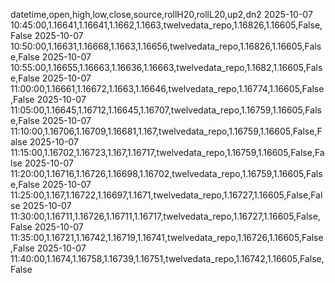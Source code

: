 datetime,open,high,low,close,source,rollH20,rollL20,up2,dn2
2025-10-07 10:45:00,1.16641,1.16641,1.1662,1.1663,twelvedata_repo,1.16826,1.16605,False,False
2025-10-07 10:50:00,1.16631,1.16668,1.1663,1.16656,twelvedata_repo,1.16826,1.16605,False,False
2025-10-07 10:55:00,1.16655,1.16663,1.16636,1.16663,twelvedata_repo,1.1682,1.16605,False,False
2025-10-07 11:00:00,1.16661,1.16672,1.1663,1.16646,twelvedata_repo,1.16774,1.16605,False,False
2025-10-07 11:05:00,1.16645,1.16712,1.16645,1.16707,twelvedata_repo,1.16759,1.16605,False,False
2025-10-07 11:10:00,1.16706,1.16709,1.16681,1.167,twelvedata_repo,1.16759,1.16605,False,False
2025-10-07 11:15:00,1.16702,1.16723,1.167,1.16717,twelvedata_repo,1.16759,1.16605,False,False
2025-10-07 11:20:00,1.16716,1.16726,1.16698,1.16702,twelvedata_repo,1.16759,1.16605,False,False
2025-10-07 11:25:00,1.167,1.16722,1.16697,1.1671,twelvedata_repo,1.16727,1.16605,False,False
2025-10-07 11:30:00,1.16711,1.16726,1.16711,1.16717,twelvedata_repo,1.16727,1.16605,False,False
2025-10-07 11:35:00,1.16721,1.16742,1.16719,1.16741,twelvedata_repo,1.16726,1.16605,False,False
2025-10-07 11:40:00,1.1674,1.16758,1.16739,1.16751,twelvedata_repo,1.16742,1.16605,False,False
